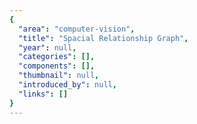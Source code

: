 ```yaml
---
{
  "area": "computer-vision",
  "title": "Spacial Relationship Graph",
  "year": null,
  "categories": [],
  "components": [],
  "thumbnail": null,
  "introduced_by": null,
  "links": []
}
---
```

